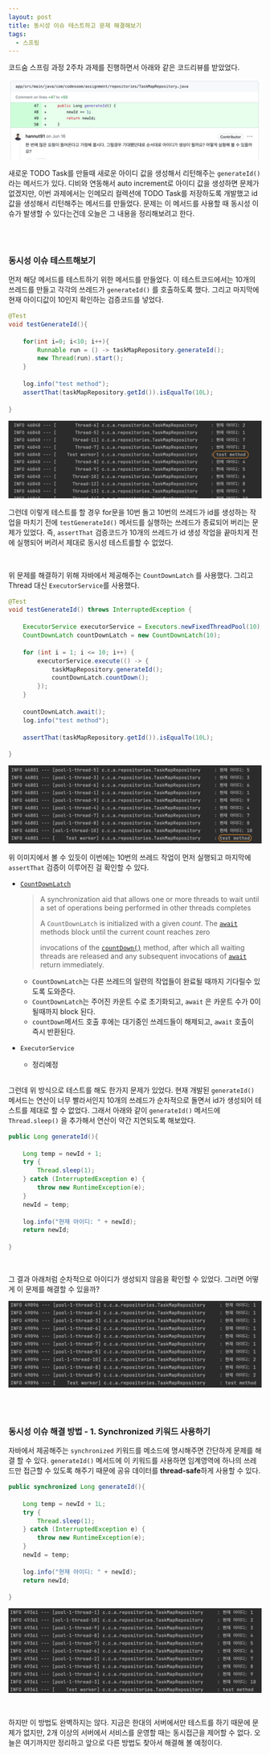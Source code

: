 ```yaml
---
layout: post
title: 동시성 이슈 테스트하고 문제 해결해보기 
tags:
  - 스프링
---
```


코드숨 스프링 과정 2주차 과제를 진행하면서 아래와 같은 코드리뷰를 받았었다. 

![multi-threading-test](https://github.com/AmyJJung/blog/blob/main/images/codesoom/week2/multi-thread.png?raw=true)

새로운 TODO Task를 만들때 새로운 아이디 값을 생성해서 리턴해주는 `generateId()`라는 메서드가 있다. 디비와 연동해서 auto increment로 아이디 값을 생성하면 문제가 없겠지만, 이번 과제에서는 인메모리 컬렉션에 TODO Task를 저장하도록 개발했고 id값을 생성해서 리턴해주는 메서드를 만들었다. 문제는 이 메서드를 사용할 때 동시성 이슈가 발생할 수 있다는건데 오늘은 그 내용을 정리해보려고 한다. 

<br><br>

### 동시성 이슈 테스트해보기

먼저 해당 메서드를 테스트하기 위한 메서드를 만들었다. 이 테스트코드에서는 10개의 쓰레드를 만들고 각각의 쓰레드가 `generateId()` 를 호출하도록 했다. 그리고 마지막에 현재 아이디값이 10인지 확인하는 검증코드를 넣었다. 

```java
@Test
void testGenerateId(){

    for(int i=0; i<10; i++){
        Runnable run = () -> taskMapRepository.generateId();
        new Thread(run).start();
    }

    log.info("test method");
    assertThat(taskMapRepository.getId()).isEqualTo(10L);

}
```

![multi-thread-test](https://github.com/AmyJJung/blog/blob/main/images/spring/spring01/thread-test1.png?raw=true)

그런데 이렇게 테스트를 할 경우 for문을 10번 돌고 10번의 쓰레드가 id를 생성하는 작업을 마치기 전에  `testGenerateId()` 메서드를 실행하는 쓰레드가 종료되어 버리는 문제가 있었다. 즉, `assertThat` 검증코드가 10개의 쓰레드가 id 생성 작업을 끝마치게 전에 실행되어 버려서 제대로 동시성 테스트를할 수 없었다.

<br>

위 문제를 해결하기 위해 자바에서 제공해주는  `CountDownLatch` 를 사용했다. 그리고 Thread 대신 `ExecutorService`를 사용했다. 

```java
@Test
void testGenerateId() throws InterruptedException {

    ExecutorService executorService = Executors.newFixedThreadPool(10);
    CountDownLatch countDownLatch = new CountDownLatch(10);

    for (int i = 1; i <= 10; i++) {
        executorService.execute(() -> {
            taskMapRepository.generateId();
            countDownLatch.countDown();
        });
    }

    countDownLatch.await();
    log.info("test method");
  
    assertThat(taskMapRepository.getId()).isEqualTo(10L);

}
```

![multi-thread-test2](https://github.com/AmyJJung/blog/blob/main/images/spring/spring01/thread-test2.png?raw=true)

 위 이미지에서 볼 수 있듯이 이번에는 10번의 쓰레드 작업이 먼저 실행되고 마지막에 `assertThat` 검증이 이루어진 걸 확인할 수 있다. 

- [`CountDownLatch`](https://docs.oracle.com/javase/8/docs/api/java/util/concurrent/CountDownLatch.html)

  > A synchronization aid that allows one or more threads to wait until a set of operations being performed in other threads completes 
  >
  > A `CountDownLatch` is initialized with a given *count*. The [`await`](https://docs.oracle.com/javase/8/docs/api/java/util/concurrent/CountDownLatch.html#await--) methods block until the current count reaches zero 
  >
  > invocations of the [`countDown()`](https://docs.oracle.com/javase/8/docs/api/java/util/concurrent/CountDownLatch.html#countDown--) method, after which all waiting threads are released and any subsequent invocations of [`await`](https://docs.oracle.com/javase/8/docs/api/java/util/concurrent/CountDownLatch.html#await--) return immediately.

  - `CountDownLatch`는 다른 쓰레드의 일련의 작업들이 완료될 때까지 기다릴수 있도록 도와준다.
  - `CountDownLatch`는 주어진 카운트 수로 초기화되고, `await` 은 카운트 수가 0이 될때까지 block 된다.
  - `countDown`메서드 호출 후에는 대기중인 쓰레드들이 해제되고, `await` 호출이 즉시 반환된다.

- `ExecutorService`
  - 정리예정

<br>그런데 위 방식으로 테스트를 해도 한가지 문제가 있었다. 현재 개발된 `generateId()` 메서드는 연산이 너무 빨라서인지 10개의 쓰레드가 순차적으로 돌면서 id가 생성되어 테스트를 제대로 할 수 없었다. 그래서 아래와 같이 `generateId()` 메서드에  `Thread.sleep()` 을 추가해서 연산이 약간 지연되도록 해보았다. 

```java
public Long generateId(){

    Long temp = newId + 1;
    try {
        Thread.sleep(1);
    } catch (InterruptedException e) {
        throw new RuntimeException(e);
    }
    newId = temp;

    log.info("현재 아이디: " + newId);
    return newId;
  
}
```

<br>

그 결과 아래처럼 순차적으로 아이디가 생성되지 않음을 확인할 수 있었다. 그러면 어떻게 이 문제를 해결할 수 있을까?

![multi-thread-test3](https://github.com/AmyJJung/blog/blob/main/images/spring/spring01/thread-test3.png?raw=true)

<br>

<br>

### 동시성 이슈 해결 방법 - 1. Synchronized 키워드 사용하기

자바에서 제공해주는 `synchronized` 키워드를 메소드에 명시해주면 간단하게 문제를 해결 할 수 있다. `generateId()` 메서드에 이 키워드를 사용하면 임계영역에 하나의 쓰레드만 접근할 수 있도록 해주기 때문에 공유 데이터를 <b>thread-safe</b>하게 사용할 수 있다. 

```java
public synchronized Long generateId(){

    Long temp = newId + 1L;
    try {
        Thread.sleep(1);
    } catch (InterruptedException e) {
        throw new RuntimeException(e);
    }
    newId = temp;

    log.info("현재 아이디: " + newId);
    return newId;
  
}
```

![multi-thread-test4](https://github.com/AmyJJung/blog/blob/main/images/spring/spring01/thread-test4.png?raw=true)

<br>

하지만 이 방법도 완벽하지는 않다. 지금은 한대의 서버에서만 테스트를 하기 때문에 문제가 없지만, 2개 이상의 서버에서 서비스를 운영할 때는 동시접근을 제어할 수 없다. 오늘은 여기까지만 정리하고 앞으로 다른 방법도 찾아서 해결해 볼 예정이다. 

